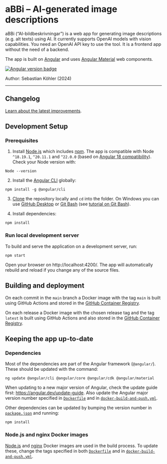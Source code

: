 # aBBi – AI-generated image descriptions

aBBi (“AI-bildbeskrivningar”) is a web app for generating image descriptions (e.g. alt texts) using AI. It currently supports OpenAI models with vision capabilities. You need an OpenAI API key to use the tool. It is a frontend app without the need of a backend.

The app is built on [Angular][angular] and uses [Angular Material][material] web components.

<p>
  <a href="https://github.com/angular/angular"><img alt="Angular version badge" src="https://img.shields.io/badge/dynamic/json?url=https%3A%2F%2Fraw.githubusercontent.com%2Fslsfi%2Fabbi-ng-ai-image-descriptor%2Fmain%2Fpackage-lock.json&query=%24%5B'packages'%5D%5B'node_modules%2F%40angular%2Fcore'%5D%5B'version'%5D&prefix=v&logo=angular&logoColor=%23fff&label=Angular&color=%23dd0031"></a>
</p>

Author: Sebastian Köhler (2024)

<hr>

## Changelog

[Learn about the latest improvements][changelog].

## Development Setup

### Prerequisites

1. Install [Node.js][node.js] which includes [npm][npm]. The app is compatible with Node `^18.19.1`, `^20.11.1` and `^22.0.0` (based on [Angular 18 compatibility][angular_version_compatibility]). Check your Node version with:

```
Node --version
```

2. Install the [Angular CLI][angular_cli] globally:

```
npm install -g @angular/cli
```

3. [Clone][clone_repository] the repository locally and `cd` into the folder. On Windows you can use [GitHub Desktop][github_desktop] or [Git Bash][git_bash] (see [tutorial on Git Bash][git_bash_tutorial]).

4. Install dependencies:

```
npm install
```

### Run local development server

To build and serve the application on a development server, run:

```
npm start
```

Open your browser on http://localhost:4200/. The app will automatically rebuild and reload if you change any of the source files.

## Building and deployment

On each commit in the `main` branch a Docker image with the tag `main` is built using GitHub Actions and stored in the [GitHub Container Registry][abbi_ghcr].

On each release a Docker image with the chosen release tag and the tag `latest` is built using GitHub Actions and also stored in the [GitHub Container Registry][abbi_ghcr].

## Keeping the app up-to-date

### Dependencies

Most of the dependencies are part of the Angular framework (`@angular/`). These should be updated with the command:

```
ng update @angular/cli @angular/core @angular/cdk @angular/material
```

When updating to a new major version of Angular, check the update guide first: <https://angular.dev/update-guide>. Also update the Angular major version number specified in [`Dockerfile`][dockerfile] and in [`docker-build-and-push.yml`][docker_build].

Other dependencies can be updated by bumping the version number in [`package.json`][package.json] and running:

```
npm install
```

### Node.js and nginx Docker images

[Node.js][node.js] and [nginx][nginx] Docker images are used in the build process. To update these, change the tags specified in both [`Dockerfile`][dockerfile] and in [`docker-build-and-push.yml`][docker_build].


[abbi_ghcr]: https://github.com/slsfi/abbi-ng-ai-image-descriptor/pkgs/container/abbi-ng-ai-image-descriptor
[angular]: https://angular.dev/
[angular_cli]: https://angular.dev/cli
[angular_version_compatibility]: https://angular.dev/reference/versions
[changelog]: CHANGELOG.md
[clone_repository]: https://docs.github.com/en/repositories/creating-and-managing-repositories/cloning-a-repository
[docker_build]: .github/workflows/docker-build-and-push.yml
[dockerfile]: Dockerfile
[git_bash]: https://gitforwindows.org/
[git_bash_tutorial]: https://www.atlassian.com/git/tutorials/git-bash
[github_desktop]: https://desktop.github.com/
[material]: https://material.angular.io/
[nginx]: https://nginx.org/
[node.js]: https://nodejs.org/
[npm]: https://www.npmjs.com/get-npm
[package.json]: package.json
[SLS]: https://www.sls.fi/en
